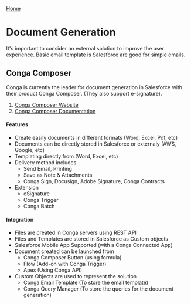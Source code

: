 [Home](../../README.md)
# Document Generation

It's important to consider an external solution to improve the user experience. Basic email template is Salesforce are good for simple emails.

## Conga Composer
Conga is currently the leader for document generation in Salesforce with their product Conga Composer. (They also support e-signature).
1. [Conga Composer Website](https://conga.com/products/conga-composer)
2. [Conga Composer Documentation](https://documentation.conga.com/composer/october-23/salesforce/conga-composer-193694433.html)

#### Features
- Create easily documents in different formats (Word, Excel, Pdf, etc)
- Documents can be directly stored in Salesforce or externaly (AWS, Google, etc)
- Templating directly from (Word, Excel, etc)
- Delivery method includes
    - Send Email, Printing
    - Save as Note & Attachments
    - Conga Sign, Docusign, Adobe Signature, Conga Contracts
- Extension
    - eSignature
    - Conga Trigger
    - Conga Batch

#### Integration
 - Files are created in Conga servers using REST API
 - Files and Templates are stored in Salesforce as Custom objects
 - Salesforce Mobile App Supported (with a Conga Connected App)
 - Document created can be launched from 
    - Conga Composer Button (using formula)
    - Flow (Add-on with Conga Trigger)
    - Apex (Using Conga API)
 - Custom Objects are used to represent the solution
    - Conga Email Template (To store the email template)
    - Conga Query Manager (To store the queries for the document generation)